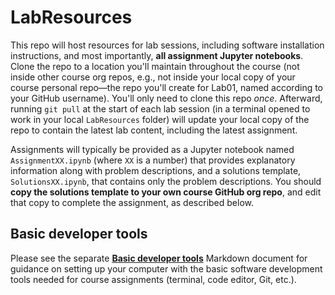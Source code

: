 # LabResources

This repo will host resources for lab sessions, including software installation instructions, and most importantly, **all assignment Jupyter notebooks**.  Clone the repo to a location you'll maintain throughout the course (not inside other course org repos, e.g., not inside your local copy of your course personal repo—the repo you'll create for Lab01, named according to your GitHub username).  You'll only need to clone this repo *once*.  Afterward, running `git pull` at the start of each lab session (in a terminal opened to work in your local `LabResources` folder) will update your local copy of the repo to contain the latest lab content, including the latest assignment.

Assignments will typically be provided as a Jupyter notebook named `AssignmentXX.ipynb` (where `XX` is a number) that provides explanatory information along with problem descriptions, and a solutions template, `SolutionsXX.ipynb`, that contains only the problem descriptions.  You should **copy the solutions template to your own course GitHub org repo**, and edit that copy to complete the assignment, as described below.



## Basic developer tools

Please see the separate [**Basic developer tools**](BasicDeveloperTools.md) Markdown document for guidance on setting up your computer with the basic software development tools needed for course assignments (terminal, code editor, Git, etc.).